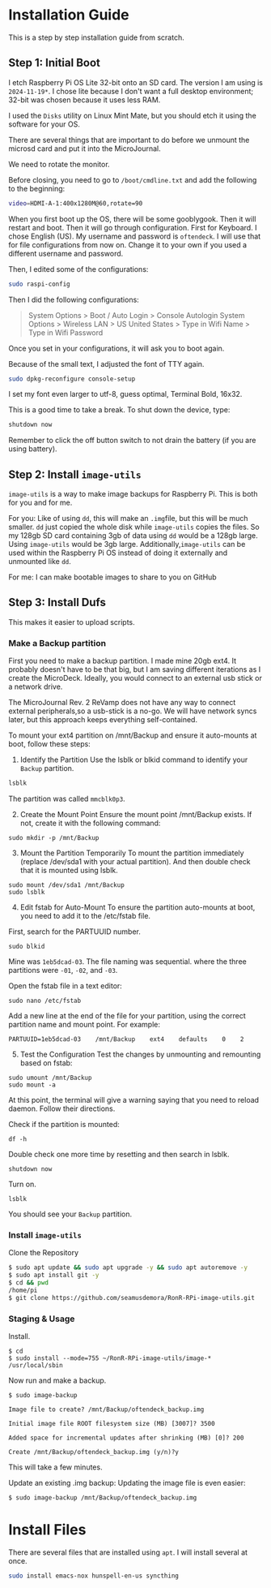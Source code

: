 # Installation Guide

This is a step by step installation guide from scratch.

## Step 1: Initial Boot

I etch Raspberry Pi OS Lite 32-bit onto an SD card. The version I am using is `2024-11-19*`. I chose lite because I don't want a full desktop environment; 32-bit was chosen because it uses less RAM.

I used the `Disks` utility on Linux Mint Mate, but you should etch it using the software for your OS. 

There are several things that are important to do before we unmount the microsd card and put it into the MicroJournal.

We need to rotate the monitor. 

Before closing, you need to go to `/boot/cmdline.txt` and add the following to the beginning:

```sh
video=HDMI-A-1:400x1280M@60,rotate=90 
```

When you first boot up the OS, there will be some gooblygook. Then it will restart and boot. Then it will go through configuration. First for Keyboard. I chose English (US). My username and password is `oftendeck`. I will use that for file configurations from now on. Change it to your own if you used a different username and password.

Then, I edited some of the configurations:

```sh
sudo raspi-config
```

Then I did the following configurations:
> System Options > Boot / Auto Login > Console Autologin
> System Options > Wireless LAN > US United States > Type in Wifi Name > Type in Wifi Password

Once you set in your configurations, it will ask you to boot again.

Because of the small text, I adjusted the font of TTY again.

```sh
sudo dpkg-reconfigure console-setup
```

I set my font even larger to utf-8, guess optimal, Terminal Bold, 16x32.

This is a good time to take a break. To shut down the device, type:

```sh
shutdown now
```

Remember to click the off button switch to not drain the battery (if you are using battery).

## Step 2: Install `image-utils`

`image-utils` is a way to make image  backups for Raspberry Pi. This is both for you and for me. 

For you:
Like of using `dd`, this will make an `.img`file, but this will be much smaller. `dd` just copied the whole disk while `image-utils` copies the files. So my 128gb SD card containing 3gb of data using `dd` would be a 128gb large. Using `image-utils` would be 3gb large. Additionally,`image-utils` can be used within the Raspberry Pi OS instead of doing it externally and unmounted like `dd`.

For me:
I can make bootable images to share to you on GitHub
## Step 3: Install Dufs
This makes it easier to upload scripts.

### Make a Backup partition

First you need to make a backup partition. I made mine 20gb ext4. It probably doesn't have to be that big, but I am saving different iterations as I create the MicroDeck. Ideally, you would connect to an external usb stick or a network drive. 

The MicroJournal Rev. 2 ReVamp does not have any way to connect external peripherals,so a usb-stick is a no-go. We will have network syncs later, but this approach keeps everything self-contained.

To mount your ext4 partition on /mnt/Backup and ensure it auto-mounts at boot, follow these steps:

1. Identify the Partition
Use the lsblk or blkid command to identify your `Backup` partition.

```sh
lsblk
```

The partition was called `mmcblk0p3`.


2. Create the Mount Point
Ensure the mount point /mnt/Backup exists. If not, create it with the following command:

```
sudo mkdir -p /mnt/Backup
```

3. Mount the Partition Temporarily
To mount the partition immediately (replace /dev/sda1 with your actual partition). And then double check that it is mounted using lsblk.

```
sudo mount /dev/sda1 /mnt/Backup
sudo lsblk
```

4. Edit fstab for Auto-Mount
To ensure the partition auto-mounts at boot, you need to add it to the /etc/fstab file.

First, search for the PARTUUID number.

```
sudo blkid
```

Mine was `1eb5dcad-03`. The file naming was sequential. where the three partitions were `-01`, `-02`, and `-03`.

Open the fstab file in a text editor:

```
sudo nano /etc/fstab
```

Add a new line at the end of the file for your partition, using the correct partition name and mount point. For example:

```
PARTUUID=1eb5dcad-03    /mnt/Backup    ext4    defaults    0    2
```

5. Test the Configuration
Test the changes by unmounting and remounting based on fstab:

```
sudo umount /mnt/Backup
sudo mount -a
```
At this point, the terminal will give a warning saying that you need to reload daemon. Follow their directions. 

Check if the partition is mounted:

```
df -h
```

Double check one more time by resetting and then search in lsblk.

```
shutdown now
```

Turn on.

```
lsblk
```

You should see your `Backup` partition.

### Install `image-utils`

Clone the Repository

```sh
$ sudo apt update && sudo apt upgrade -y && sudo apt autoremove -y
$ sudo apt install git -y
$ cd && pwd
/home/pi
$ git clone https://github.com/seamusdemora/RonR-RPi-image-utils.git
```

### Staging & Usage

Install.

```
$ cd
$ sudo install --mode=755 ~/RonR-RPi-image-utils/image-* /usr/local/sbin
```

Now run and make a backup.

```
$ sudo image-backup

Image file to create? /mnt/Backup/oftendeck_backup.img

Initial image file ROOT filesystem size (MB) [3007]? 3500

Added space for incremental updates after shrinking (MB) [0]? 200

Create /mnt/Backup/oftendeck_backup.img (y/n)?y
```

This will take a few minutes. 

Update an existing .img backup:
Updating the image file is even easier:

```
$ sudo image-backup /mnt/Backup/oftendeck_backup.img
```

# Install Files

There are several files that are installed using `apt`. I will install several at once.

```sh
sudo install emacs-nox hunspell-en-us syncthing
```

